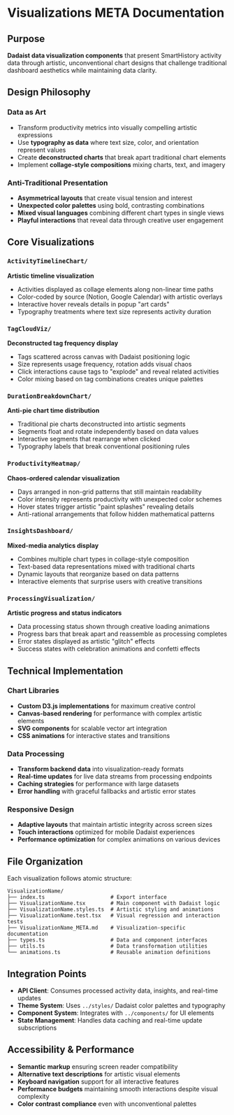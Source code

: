 # Visualizations META Documentation

## Purpose
**Dadaist data visualization components** that present SmartHistory activity data through artistic, unconventional chart designs that challenge traditional dashboard aesthetics while maintaining data clarity.

## Design Philosophy

### **Data as Art**
- Transform productivity metrics into visually compelling artistic expressions
- Use **typography as data** where text size, color, and orientation represent values
- Create **deconstructed charts** that break apart traditional chart elements
- Implement **collage-style compositions** mixing charts, text, and imagery

### **Anti-Traditional Presentation**
- **Asymmetrical layouts** that create visual tension and interest
- **Unexpected color palettes** using bold, contrasting combinations
- **Mixed visual languages** combining different chart types in single views
- **Playful interactions** that reveal data through creative user engagement

## Core Visualizations

### `ActivityTimelineChart/`
**Artistic timeline visualization**
- Activities displayed as collage elements along non-linear time paths
- Color-coded by source (Notion, Google Calendar) with artistic overlays
- Interactive hover reveals details in popup "art cards"
- Typography treatments where text size represents activity duration

### `TagCloudViz/`
**Deconstructed tag frequency display**
- Tags scattered across canvas with Dadaist positioning logic
- Size represents usage frequency, rotation adds visual chaos
- Click interactions cause tags to "explode" and reveal related activities
- Color mixing based on tag combinations creates unique palettes

### `DurationBreakdownChart/`
**Anti-pie chart time distribution**
- Traditional pie charts deconstructed into artistic segments
- Segments float and rotate independently based on data values
- Interactive segments that rearrange when clicked
- Typography labels that break conventional positioning rules

### `ProductivityHeatmap/`
**Chaos-ordered calendar visualization**
- Days arranged in non-grid patterns that still maintain readability
- Color intensity represents productivity with unexpected color schemes
- Hover states trigger artistic "paint splashes" revealing details
- Anti-rational arrangements that follow hidden mathematical patterns

### `InsightsDashboard/`
**Mixed-media analytics display**
- Combines multiple chart types in collage-style composition
- Text-based data representations mixed with traditional charts
- Dynamic layouts that reorganize based on data patterns
- Interactive elements that surprise users with creative transitions

### `ProcessingVisualization/`
**Artistic progress and status indicators**
- Data processing status shown through creative loading animations
- Progress bars that break apart and reassemble as processing completes
- Error states displayed as artistic "glitch" effects
- Success states with celebration animations and confetti effects

## Technical Implementation

### **Chart Libraries**
- **Custom D3.js implementations** for maximum creative control
- **Canvas-based rendering** for performance with complex artistic elements
- **SVG components** for scalable vector art integration
- **CSS animations** for interactive states and transitions

### **Data Processing**
- **Transform backend data** into visualization-ready formats
- **Real-time updates** for live data streams from processing endpoints
- **Caching strategies** for performance with large datasets
- **Error handling** with graceful fallbacks and artistic error states

### **Responsive Design**
- **Adaptive layouts** that maintain artistic integrity across screen sizes
- **Touch interactions** optimized for mobile Dadaist experiences
- **Performance optimization** for complex animations on various devices

## File Organization
Each visualization follows atomic structure:
```
VisualizationName/
├── index.ts                     # Export interface
├── VisualizationName.tsx        # Main component with Dadaist logic
├── VisualizationName.styles.ts  # Artistic styling and animations
├── VisualizationName.test.tsx   # Visual regression and interaction tests  
├── VisualizationName_META.md    # Visualization-specific documentation
├── types.ts                     # Data and component interfaces
├── utils.ts                     # Data transformation utilities
└── animations.ts                # Reusable animation definitions
```

## Integration Points
- **API Client**: Consumes processed activity data, insights, and real-time updates
- **Theme System**: Uses `../styles/` Dadaist color palettes and typography
- **Component System**: Integrates with `../components/` for UI elements
- **State Management**: Handles data caching and real-time update subscriptions

## Accessibility & Performance
- **Semantic markup** ensuring screen reader compatibility
- **Alternative text descriptions** for artistic visual elements
- **Keyboard navigation** support for all interactive features
- **Performance budgets** maintaining smooth interactions despite visual complexity
- **Color contrast compliance** even with unconventional palettes
